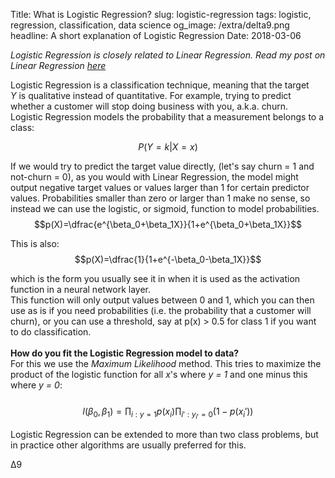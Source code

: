 Title: What is Logistic Regression?
slug: logistic-regression
tags: logistic, regression, classification, data science
og_image: /extra/delta9.png
headline: A short explanation of Logistic Regression
Date: 2018-03-06

*Logistic Regression is closely related to Linear Regression. Read my post on Linear Regression [here]({filename}/data-science/linear-regression.md)*  

Logistic Regression is a classification technique, meaning that the target <i>Y</i>&nbsp;is qualitative instead of quantitative. For example, trying to predict whether a customer will stop doing business with you, a.k.a. churn.<br />
Logistic Regression models the probability that a measurement belongs to a class:<br />

$$P(Y=k|X=x)$$

If we would try to predict the target value directly, (let's say churn = 1 and not-churn = 0), as you would with Linear Regression, the model might output negative target values or values larger than 1 for certain predictor values. Probabilities smaller than zero or larger than 1 make no sense, so instead we can use the logistic, or sigmoid, function to model probabilities.<br />
$$p(X)=\dfrac{e^{\beta_0+\beta_1X}}{1+e^{\beta_0+\beta_1X}}$$

This is also:
<br />
$$p(X)=\dfrac{1}{1+e^{-\beta_0-\beta_1X}}$$

which is the form you usually see it in when it is used as the activation function in a neural network layer.<br />
This function will only output values between 0 and 1, which you can then use as is if you need probabilities (i.e. the probability that a customer will churn), or you can use a threshold, say at p(x) &gt; 0.5 for class 1 if you want to do classification.<br />
<br />
<b>How do you fit the Logistic Regression model to data?</b><br />
For this we use the <i>Maximum Likelihood</i> method. This tries to maximize the product of the logistic function for all <i>x</i>'s where&nbsp;<i>y = 1</i>&nbsp;and one minus this where <i>y = 0</i>:<br />
<br />
$$l(\beta_0,\beta_1)=\displaystyle\prod_{i:y=1}p(x_i)\displaystyle\prod_{i':y_{i'}=0}(1-p(x_i'))$$

Logistic Regression can be extended to more than two class problems, but in practice other algorithms are usually preferred for this.  

&#916;9
